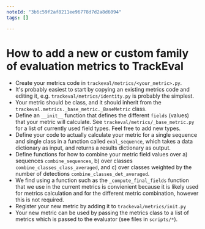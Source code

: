 ```yaml
---
noteId: "3b6c59f2af8211ee96778d7d2a8d6094"
tags: []

---
```


# How to add a new or custom family of evaluation metrics to TrackEval

 - Create your metrics code in ```trackeval/metrics/<your_metric>.py```.
 - It's probably easiest to start by copying an existing metrics code and editing it, e.g. ```trackeval/metrics/identity.py``` is probably the simplest.
 - Your metric should be class, and it should inherit from the ```trackeval.metrics._base_metric._BaseMetric``` class.
 - Define an ```__init__``` function that defines the different ```fields``` (values) that your metric will calculate. See ```trackeval/metrics/_base_metric.py``` for a list of currently used field types. Feel free to add new types.
 - Define your code to actually calculate your metric for a single sequence and single class in a function called ```eval_sequence```, which takes a data dictionary as input, and returns a results dictionary as output.
 - Define functions for how to combine your metric field values over a) sequences ```combine_sequences```, b) over classes ```combine_classes_class_averaged```, and c) over classes weighted by the number of detections ```combine_classes_det_averaged```.
 - We find using a function such as the ```_compute_final_fields``` function that we use in the current metrics is convienient because it is likely used for metrics calculation and for the different metric combination, however this is not required.
 - Register your new metric by adding it to ```trackeval/metrics/init.py```  
 - Your new metric can be used by passing the metrics class to a list of metrics which is passed to the evaluator (see files in ```scripts/*```).
